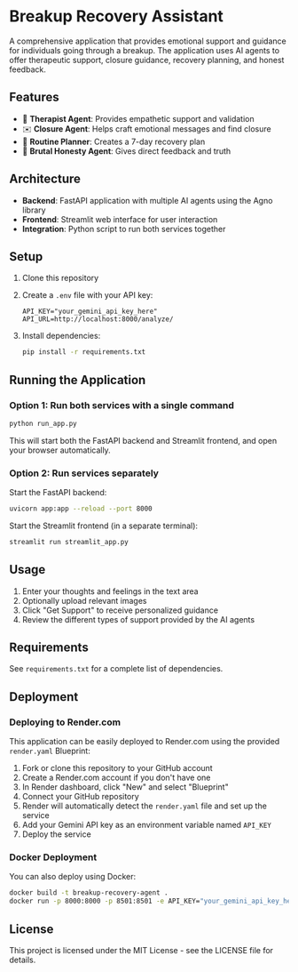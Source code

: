 # Breakup Recovery Assistant

A comprehensive application that provides emotional support and guidance for individuals going through a breakup. The application uses AI agents to offer therapeutic support, closure guidance, recovery planning, and honest feedback.

## Features

- 🤝 **Therapist Agent**: Provides empathetic support and validation
- ✉️ **Closure Agent**: Helps craft emotional messages and find closure
- 📅 **Routine Planner**: Creates a 7-day recovery plan
- 💪 **Brutal Honesty Agent**: Gives direct feedback and truth

## Architecture

- **Backend**: FastAPI application with multiple AI agents using the Agno library
- **Frontend**: Streamlit web interface for user interaction
- **Integration**: Python script to run both services together

## Setup

1. Clone this repository
2. Create a `.env` file with your API key:

   ```env
   API_KEY="your_gemini_api_key_here"
   API_URL=http://localhost:8000/analyze/
   ```

3. Install dependencies:

   ```bash
   pip install -r requirements.txt
   ```

## Running the Application

### Option 1: Run both services with a single command

```bash
python run_app.py
```

This will start both the FastAPI backend and Streamlit frontend, and open your browser automatically.

### Option 2: Run services separately

Start the FastAPI backend:

```bash
uvicorn app:app --reload --port 8000
```

Start the Streamlit frontend (in a separate terminal):

```bash
streamlit run streamlit_app.py
```

## Usage

1. Enter your thoughts and feelings in the text area
2. Optionally upload relevant images
3. Click "Get Support" to receive personalized guidance
4. Review the different types of support provided by the AI agents

## Requirements

See `requirements.txt` for a complete list of dependencies.

## Deployment

### Deploying to Render.com

This application can be easily deployed to Render.com using the provided `render.yaml` Blueprint:

1. Fork or clone this repository to your GitHub account
2. Create a Render.com account if you don't have one
3. In Render dashboard, click "New" and select "Blueprint"
4. Connect your GitHub repository
5. Render will automatically detect the `render.yaml` file and set up the service
6. Add your Gemini API key as an environment variable named `API_KEY`
7. Deploy the service

### Docker Deployment

You can also deploy using Docker:

```bash
docker build -t breakup-recovery-agent .
docker run -p 8000:8000 -p 8501:8501 -e API_KEY="your_gemini_api_key_here" breakup-recovery-agent
```

## License

This project is licensed under the MIT License - see the LICENSE file for details.

